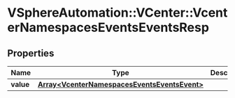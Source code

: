 # VSphereAutomation::VCenter::VcenterNamespacesEventsEventsResp

## Properties
Name | Type | Description | Notes
------------ | ------------- | ------------- | -------------
**value** | [**Array&lt;VcenterNamespacesEventsEventsEvent&gt;**](VcenterNamespacesEventsEventsEvent.md) |  | 


